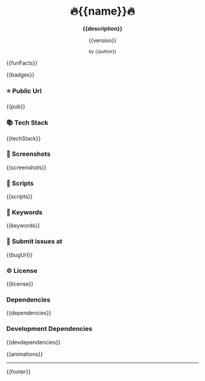 <div style="text-align:center">
<h1>🔥{{name}}🔥</h1>
<b>{{description}}</b>
<p>{{version}}</p>
<small>by {{author}}</small>
</div>

{{funFacts}}

{{badges}}

### ⭐ Public Url

{{pub}}

### 📚 Tech Stack

{{techStack}}

### 📸 Screenshots

{{screenshots}}

### 📜 Scripts

{{scripts}}

### 🔑 Keywords

{{keywords}}

### 👾 Submit issues at

{{bugUrl}}

### ©️ License

{{license}}

### Dependencies

{{dependencies}}

### Development Dependencies

{{devdependencies}}

{{animations}}

<hr/>
{{footer}}
